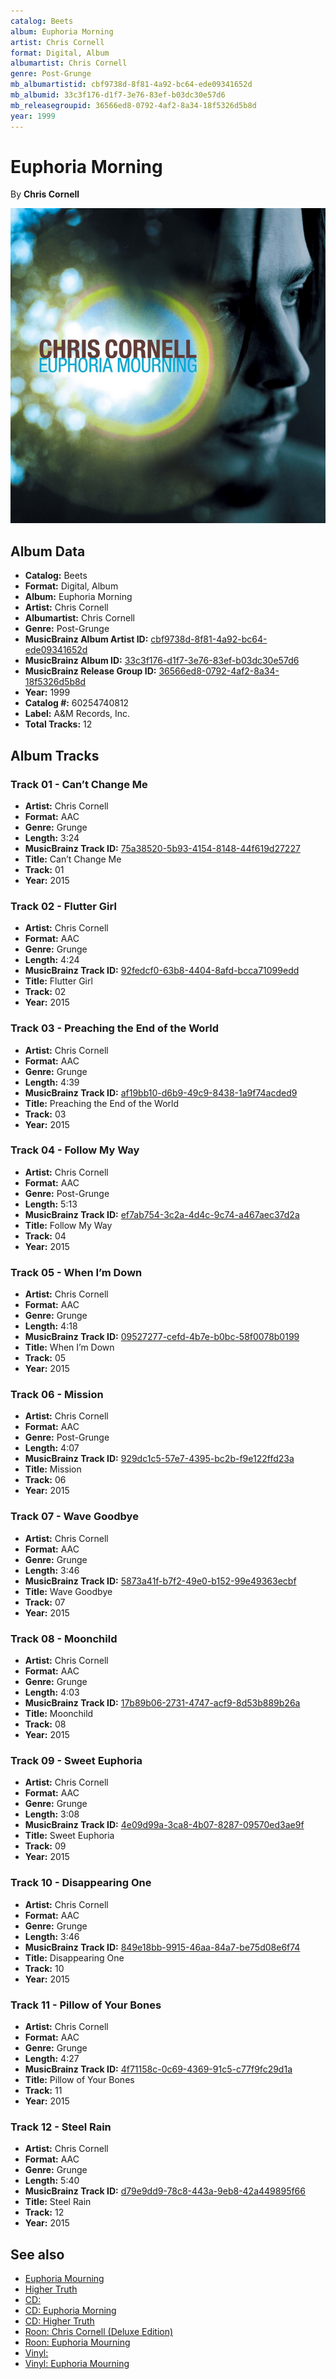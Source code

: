 ```yaml
---
catalog: Beets
album: Euphoria Morning
artist: Chris Cornell
format: Digital, Album
albumartist: Chris Cornell
genre: Post-Grunge
mb_albumartistid: cbf9738d-8f81-4a92-bc64-ede09341652d
mb_albumid: 33c3f176-d1f7-3e76-83ef-b03dc30e57d6
mb_releasegroupid: 36566ed8-0792-4af2-8a34-18f5326d5b8d
year: 1999
---
```


# Euphoria Morning

By **Chris Cornell**

![](../../assets/beetscovers/Chris_Cornell-Euphoria_Morning.png)

## Album Data

- **Catalog:** Beets
- **Format:** Digital, Album
- **Album:** Euphoria Morning
- **Artist:** Chris Cornell
- **Albumartist:** Chris Cornell
- **Genre:** Post-Grunge
- **MusicBrainz Album Artist ID:** [cbf9738d-8f81-4a92-bc64-ede09341652d](https://musicbrainz.org/artist/cbf9738d-8f81-4a92-bc64-ede09341652d)
- **MusicBrainz Album ID:** [33c3f176-d1f7-3e76-83ef-b03dc30e57d6](https://musicbrainz.org/release/33c3f176-d1f7-3e76-83ef-b03dc30e57d6)
- **MusicBrainz Release Group ID:** [36566ed8-0792-4af2-8a34-18f5326d5b8d](https://musicbrainz.org/release-group/36566ed8-0792-4af2-8a34-18f5326d5b8d)
- **Year:** 1999
- **Catalog #:** 60254740812
- **Label:** A&M Records, Inc.
- **Total Tracks:** 12

## Album Tracks

### Track 01 - Can’t Change Me

- **Artist:** Chris Cornell
- **Format:** AAC
- **Genre:** Grunge
- **Length:** 3:24
- **MusicBrainz Track ID:** [75a38520-5b93-4154-8148-44f619d27227](https://musicbrainz.org/recording/75a38520-5b93-4154-8148-44f619d27227)
- **Title:** Can’t Change Me
- **Track:** 01
- **Year:** 2015

### Track 02 - Flutter Girl

- **Artist:** Chris Cornell
- **Format:** AAC
- **Genre:** Grunge
- **Length:** 4:24
- **MusicBrainz Track ID:** [92fedcf0-63b8-4404-8afd-bcca71099edd](https://musicbrainz.org/recording/92fedcf0-63b8-4404-8afd-bcca71099edd)
- **Title:** Flutter Girl
- **Track:** 02
- **Year:** 2015

### Track 03 - Preaching the End of the World

- **Artist:** Chris Cornell
- **Format:** AAC
- **Genre:** Grunge
- **Length:** 4:39
- **MusicBrainz Track ID:** [af19bb10-d6b9-49c9-8438-1a9f74acded9](https://musicbrainz.org/recording/af19bb10-d6b9-49c9-8438-1a9f74acded9)
- **Title:** Preaching the End of the World
- **Track:** 03
- **Year:** 2015

### Track 04 - Follow My Way

- **Artist:** Chris Cornell
- **Format:** AAC
- **Genre:** Post-Grunge
- **Length:** 5:13
- **MusicBrainz Track ID:** [ef7ab754-3c2a-4d4c-9c74-a467aec37d2a](https://musicbrainz.org/recording/ef7ab754-3c2a-4d4c-9c74-a467aec37d2a)
- **Title:** Follow My Way
- **Track:** 04
- **Year:** 2015

### Track 05 - When I’m Down

- **Artist:** Chris Cornell
- **Format:** AAC
- **Genre:** Grunge
- **Length:** 4:18
- **MusicBrainz Track ID:** [09527277-cefd-4b7e-b0bc-58f0078b0199](https://musicbrainz.org/recording/09527277-cefd-4b7e-b0bc-58f0078b0199)
- **Title:** When I’m Down
- **Track:** 05
- **Year:** 2015

### Track 06 - Mission

- **Artist:** Chris Cornell
- **Format:** AAC
- **Genre:** Post-Grunge
- **Length:** 4:07
- **MusicBrainz Track ID:** [929dc1c5-57e7-4395-bc2b-f9e122ffd23a](https://musicbrainz.org/recording/929dc1c5-57e7-4395-bc2b-f9e122ffd23a)
- **Title:** Mission
- **Track:** 06
- **Year:** 2015

### Track 07 - Wave Goodbye

- **Artist:** Chris Cornell
- **Format:** AAC
- **Genre:** Grunge
- **Length:** 3:46
- **MusicBrainz Track ID:** [5873a41f-b7f2-49e0-b152-99e49363ecbf](https://musicbrainz.org/recording/5873a41f-b7f2-49e0-b152-99e49363ecbf)
- **Title:** Wave Goodbye
- **Track:** 07
- **Year:** 2015

### Track 08 - Moonchild

- **Artist:** Chris Cornell
- **Format:** AAC
- **Genre:** Grunge
- **Length:** 4:03
- **MusicBrainz Track ID:** [17b89b06-2731-4747-acf9-8d53b889b26a](https://musicbrainz.org/recording/17b89b06-2731-4747-acf9-8d53b889b26a)
- **Title:** Moonchild
- **Track:** 08
- **Year:** 2015

### Track 09 - Sweet Euphoria

- **Artist:** Chris Cornell
- **Format:** AAC
- **Genre:** Grunge
- **Length:** 3:08
- **MusicBrainz Track ID:** [4e09d99a-3ca8-4b07-8287-09570ed3ae9f](https://musicbrainz.org/recording/4e09d99a-3ca8-4b07-8287-09570ed3ae9f)
- **Title:** Sweet Euphoria
- **Track:** 09
- **Year:** 2015

### Track 10 - Disappearing One

- **Artist:** Chris Cornell
- **Format:** AAC
- **Genre:** Grunge
- **Length:** 3:46
- **MusicBrainz Track ID:** [849e18bb-9915-46aa-84a7-be75d08e6f74](https://musicbrainz.org/recording/849e18bb-9915-46aa-84a7-be75d08e6f74)
- **Title:** Disappearing One
- **Track:** 10
- **Year:** 2015

### Track 11 - Pillow of Your Bones

- **Artist:** Chris Cornell
- **Format:** AAC
- **Genre:** Grunge
- **Length:** 4:27
- **MusicBrainz Track ID:** [4f71158c-0c69-4369-91c5-c77f9fc29d1a](https://musicbrainz.org/recording/4f71158c-0c69-4369-91c5-c77f9fc29d1a)
- **Title:** Pillow of Your Bones
- **Track:** 11
- **Year:** 2015

### Track 12 - Steel Rain

- **Artist:** Chris Cornell
- **Format:** AAC
- **Genre:** Grunge
- **Length:** 5:40
- **MusicBrainz Track ID:** [d79e9dd9-78c8-443a-9eb8-42a449895f66](https://musicbrainz.org/recording/d79e9dd9-78c8-443a-9eb8-42a449895f66)
- **Title:** Steel Rain
- **Track:** 12
- **Year:** 2015


## See also

- [Euphoria Mourning](Euphoria_Mourning.md)
- [Higher Truth](Higher_Truth.md)
- [CD: ](../../CD/Chris_Cornell/Chris_Cornell.md)
- [CD: Euphoria Morning](../../CD/Chris_Cornell/Euphoria_Morning.md)
- [CD: Higher Truth](../../CD/Chris_Cornell/Higher_Truth.md)
- [Roon: Chris Cornell (Deluxe Edition)](../../Roon/Chris_Cornell/Chris_Cornell_Deluxe_Edition.md)
- [Roon: Euphoria Mourning](../../Roon/Chris_Cornell/Euphoria_Mourning.md)
- [Vinyl: ](../../Vinyl/Chris_Cornell/Chris_Cornell.md)
- [Vinyl: Euphoria Mourning](../../Vinyl/Chris_Cornell/Euphoria_Mourning.md)
